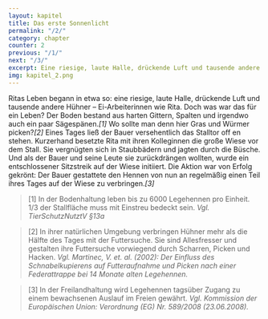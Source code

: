 ```yaml
---
layout: kapitel
title: Das erste Sonnenlicht
permalink: "/2/"
category: chapter
counter: 2
previous: "/1/"
next: "/3/"
excerpt: Eine riesige, laute Halle, drückende Luft und tausende andere Hühner; so begann Ritas Leben ...
img: kapitel_2.png
---
```


Ritas Leben begann in etwa so: eine riesige, laute Halle, drückende Luft und tausende andere Hühner – Ei-Arbeiterinnen wie Rita. Doch was war das für ein Leben? Der Boden bestand aus harten Gittern, Spalten und irgendwo auch ein paar Sägespänen._[1]_ Wo sollte man denn hier Gras und Würmer picken?_[2]_ Eines Tages ließ der Bauer versehentlich das Stalltor off en stehen. Kurzerhand besetzte Rita mit ihren Kolleginnen die große Wiese vor dem Stall. Sie vergnügten sich in Staubbädern und jagten durch die Büsche. Und als der Bauer und seine Leute sie zurückdrängen wollten, wurde ein entschlossener Sitzstreik auf der Wiese initiiert. Die Aktion war von Erfolg gekrönt: Der Bauer gestattete den Hennen von nun an regelmäßig einen Teil ihres Tages auf der Wiese zu verbringen._[3]_

> [1] In der Bodenhaltung leben bis zu 6000 Legehennen pro Einheit. 1/3 der Stallfläche muss mit Einstreu bedeckt sein.
_Vgl. TierSchutzNutztV §13a_

> [2] In ihrer natürlichen Umgebung verbringen Hühner mehr als die Hälfte des Tages mit der Futtersuche. Sie sind Allesfresser und gestalten ihre Futtersuche vorwiegend durch Scharren, Picken und Hacken.
_Vgl. Martinec, V. et. al. (2002): Der Einfluss des Schnabelkupierens auf Futteraufnahme und Picken nach einer Federattrappe bei 14 Monate alten Legehennen._

> [3] In der Freilandhaltung wird Legehennen tagsüber Zugang zu einem bewachsenen Auslauf im Freien gewährt.
_Vgl. Kommission der Europäischen Union: Verordnung (EG) Nr. 589/2008 (23.06.2008)._
